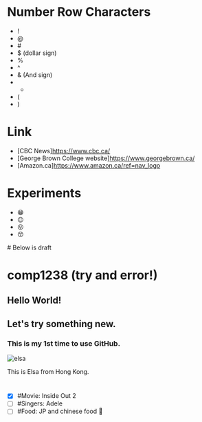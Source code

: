 # Number Row Characters
- ! 
- @
- \#
- $ (dollar sign)
- %
- ^
- & (And sign)
- *
- (
- )



# Link

- [CBC News]https://www.cbc.ca/
- [George Brown College website]https://www.georgebrown.ca/
- [Amazon.ca]https://www.amazon.ca/ref=nav_logo

# Experiments
- :grin:
- :wink:
- :stuck_out_tongue:
- :kissing_smiling_eyes:



\# Below is draft

# comp1238 (try and error!)
## Hello World!
## Let's try something new.
### This is my 1st time to use GitHub.
![elsa](https://github.com/user-attachments/assets/791ef089-4056-4545-8ab1-7187dbd517fe)

  This is Elsa from Hong Kong.
#


- [x] #Movie: Inside Out 2
- [ ] #Singers: Adele 
- [ ] #Food: JP and chinese food :tada:
